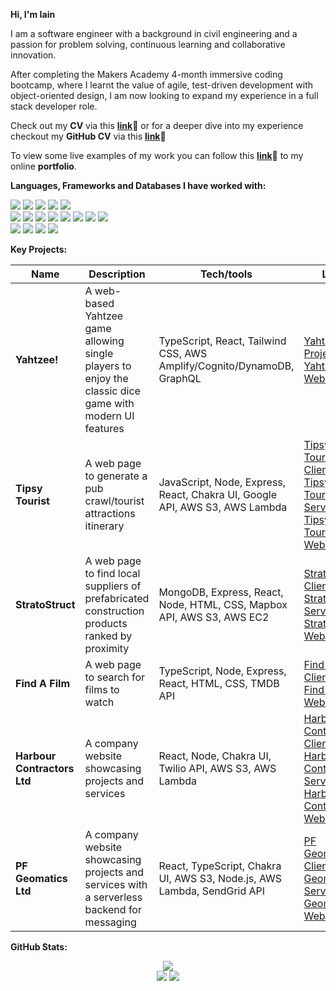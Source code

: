 **Hi, I'm Iain**

I am a software engineer with a background in civil engineering and a passion for problem solving, continuous learning and collaborative innovation. 

After completing the Makers Academy 4-month immersive coding bootcamp, where I learnt the value of agile, test-driven development with object-oriented design, I am now looking to expand my experience in a full stack developer role. 

Check out my **CV** via this [**link**](https://drive.google.com/file/d/1WuWESf_7lQBSKlSE_uwhZ8n3q57ltHoR/view?usp=sharing)🔗 or for a deeper dive into my experience checkout my **GitHub CV** via this [**link**](https://github.com/HOOLAHAN/CV)🔗

To view some live examples of my work you can follow this [**link**](http://www.iainhoolahan.com/)🔗 to my online **portfolio**. 

**Languages, Frameworks and Databases I have worked with:**

<p>
<div>
  <img src="https://img.shields.io/badge/-Ruby-cd1d09?style=for-the-badge&logo=ruby&logoColor=cd1d09&labelColor=282828">
  <img src="https://img.shields.io/badge/-Javascript-f7e968?style=for-the-badge&logo=javascript&logoColor=f7e968&labelColor=282828">
  <img src="https://img.shields.io/badge/-Typescript-3075c0?style=for-the-badge&logo=typescript&logoColor=3075c0&labelColor=282828">
  <img src="https://img.shields.io/badge/-HTML-FF5733?style=for-the-badge&logo=html5&logoColor=FF5733&labelColor=282828">
  <img src="https://img.shields.io/badge/-CSS-559DFF?style=for-the-badge&logo=css3&logoColor=559DFF&labelColor=282828"><br>
  
  <img src="https://img.shields.io/badge/-Node.js-80D857?style=for-the-badge&logo=node.js&logoColor=80D857&labelColor=282828">
  <img src="https://img.shields.io/badge/-React-58D2F0?style=for-the-badge&logo=react&logoColor=58D2F0&labelColor=282828">
  <img src="https://img.shields.io/badge/-AWS-FF9900?style=for-the-badge&logo=amazon-aws&logoColor=white&labelColor=282828">
  <img src="https://img.shields.io/badge/-Jest-B84D6F?style=for-the-badge&logo=jest&logoColor=B84D6F&labelColor=282828">
  <img src="https://img.shields.io/badge/-RSpec-F05892?style=for-the-badge&logo=ruby&logoColor=F05892&labelColor=282828">
  <img src="https://img.shields.io/badge/-Cypress-3b3938?style=for-the-badge&logo=cypress&logoColor=faf2ed&labelColor=282828">
  <img src="https://img.shields.io/badge/-ChakraUI-319795?style=for-the-badge&logo=chakra-ui&logoColor=319795&labelColor=282828">
  <img src="https://img.shields.io/badge/-Tailwind-38B2AC?style=for-the-badge&logo=tailwind-css&logoColor=38B2AC&labelColor=282828"><br>
  
  <img src="https://img.shields.io/badge/-MongoDB-51A940?style=for-the-badge&logo=mongodb&logoColor=51A940&labelColor=282828">
  <img src="https://img.shields.io/badge/-PostgreSQL-31648c?style=for-the-badge&logo=postgresql&logoColor=ffffff&labelColor=282828">
  <img src="https://img.shields.io/badge/-GraphQL-E10098?style=for-the-badge&logo=graphql&logoColor=white&labelColor=282828">
  <img src="https://img.shields.io/badge/-DynamoDB-4053D6?style=for-the-badge&logo=amazon-dynamodb&logoColor=white&labelColor=282828"><br>
</div>
</p>

**Key Projects:**

| Name               | Description                            | Tech/tools                                              | Link
| -------------------| ---------------------------------------|---------------------------------------------------------|------------------
| **Yahtzee!**      | A web-based Yahtzee game allowing single players to enjoy the classic dice game with modern UI features |TypeScript, React, Tailwind CSS, AWS Amplify/Cognito/DynamoDB, GraphQL | [Yahtzee Project](https://github.com/HOOLAHAN/yahtzee) + [Yahtzee! Website](http://yahtzeehub.s3-website.eu-west-2.amazonaws.com/)
| **Tipsy Tourist**  | A web page to generate a pub crawl/tourist attractions itinerary | JavaScript, Node, Express, React, Chakra UI, Google API, AWS S3, AWS Lambda |[Tipsy Tourist Client](https://github.com/HOOLAHAN/tipsy-tourist) + [Tipsy Tourist Server](https://github.com/HOOLAHAN/tipsy-tourst-lambda) + [Tipsy Tourist Website](http://www.tipsytourist.org/)
|**StratoStruct** |A web page to find local suppliers of prefabricated construction products ranked by proximity | MongoDB, Express, React, Node, HTML, CSS, Mapbox API, AWS S3, AWS EC2 | [StratoStruct Client](https://github.com/HOOLAHAN/stratostruct_client) + [StratoStruct Server](https://github.com/HOOLAHAN/stratostruct_server) + [StratoStruct Website](http://www.stratostruct.com/)
| **Find A Film**    | A web page to search for films to watch | TypeScript, Node, Express, React, HTML, CSS, TMDB API  | [Find A Film Client](https://github.com/HOOLAHAN/Find_A_Film) + [Find A Film Website](http://findafilm.s3-website.eu-west-2.amazonaws.com/)
| **Harbour Contractors Ltd**        | A company website showcasing projects and services  | React, Node, Chakra UI, Twilio API, AWS S3, AWS Lambda | [Harbour Contractors Client](https://github.com/HOOLAHAN/harbour_contractors_client) + [Harbour Contractors Server](https://github.com/HOOLAHAN/harbour-contractors-lambda) + [Harbour Contractors Website](http://www.harbourcontractors.co.uk/)
| **PF Geomatics Ltd**        | A company website showcasing projects and services with a serverless backend for messaging | React, TypeScript, Chakra UI, AWS S3, Node.js, AWS Lambda, SendGrid API | [PF Geomatics Client](https://github.com/HOOLAHAN/pfgeomatics) + [PF Geomatics Server](https://github.com/HOOLAHAN/pfg-lambda) + [PF Geomatics Website](http://www.pfgeomatics.com/)

**GitHub Stats:**

<div align="center">
  <img src="http://github-profile-summary-cards.vercel.app/api/cards/profile-details?username=HOOLAHAN&theme=github"/>
</div>

<div align="center">
  <img src="http://github-profile-summary-cards.vercel.app/api/cards/most-commit-language?username=HOOLAHAN&theme=github"/>
  <img src="http://github-profile-summary-cards.vercel.app/api/cards/repos-per-language?username=HOOLAHAN&theme=github"/>
</div>
